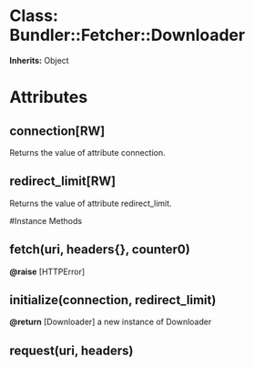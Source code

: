 # Class: Bundler::Fetcher::Downloader
**Inherits:** Object
    



# Attributes
## connection[RW] [](#attribute-i-connection)
Returns the value of attribute connection.

## redirect_limit[RW] [](#attribute-i-redirect_limit)
Returns the value of attribute redirect_limit.


#Instance Methods
## fetch(uri, headers{}, counter0) [](#method-i-fetch)

**@raise** [HTTPError] 

## initialize(connection, redirect_limit) [](#method-i-initialize)

**@return** [Downloader] a new instance of Downloader

## request(uri, headers) [](#method-i-request)

